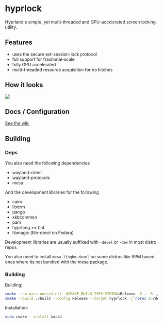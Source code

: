 # hyprlock
Hyprland's simple, yet multi-threaded and GPU-accelerated screen locking utility.

## Features
 - uses the secure ext-session-lock protocol
 - full support for fractional-scale
 - fully GPU accelerated
 - multi-threaded resource acquisition for no hitches

## How it looks

![](https://i.ibb.co/8Bd98BP/20240220-00h12m46s.png)

## Docs / Configuration
[See the wiki](https://wiki.hyprland.org/Hypr-Ecosystem/hyprlock/)

## Building

### Deps
You also need the following dependencies
- wayland-client
- wayland-protocols
- mesa

And the development libraries for the following
- cairo
- libdrm
- pango
- xkbcommon
- pam
- hyprlang >= 0.4
- libmagic (file-devel on Fedora)

Development libraries are usually suffixed with `-devel` or `-dev` in most distro repos.

You also need to install `mesa-libgbm-devel` on some distros like RPM based ones where its not
bundled with the mesa package.

### Building

Building:
```sh
cmake --no-warn-unused-cli -DCMAKE_BUILD_TYPE:STRING=Release -S . -B ./build
cmake --build ./build --config Release --target hyprlock -j`nproc 2>/dev/null || getconf NPROCESSORS_CONF`
```

Installation:
```sh
sudo cmake --install build
```
